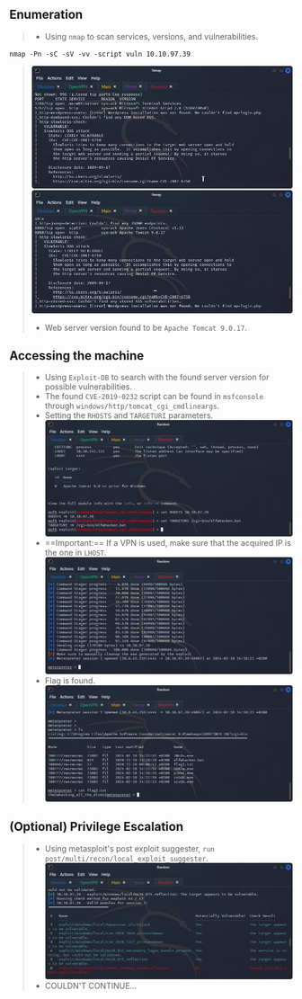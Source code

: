 ## **Enumeration**
>	- Using `nmap` to scan services, versions, and vulnerabilities.
```
nmap -Pn -sC -sV -vv -script vuln 10.10.97.39
```
>	![](nmap-1.png)
>	![](nmap-2.png)
>	- Web server version found to be `Apache Tomcat 9.0.17`.

## **Accessing the machine**
>	- Using `Exploit-DB` to search with the found server version for possible vulnerabilities. 
>	- The found `CVE-2019-0232` script can be found in `msfconsole` through `windows/http/tomcat_cgi_cmdlineargs`.
>	- Setting the `RHOSTS` and `TARGETURI` parameters.![](msfconsole-params.png)
>	- ==Important:== If a VPN is used, make sure that the acquired IP is the one in `LHOST`.![](gained-access.png)
>	- Flag is found.![](flag1.png)

## **(Optional) Privilege Escalation**
>	- Using metasploit's post exploit suggester, `run post/multi/recon/local_exploit_suggester`.![](privesc-1.png)
>	- COULDN'T CONTINUE...
